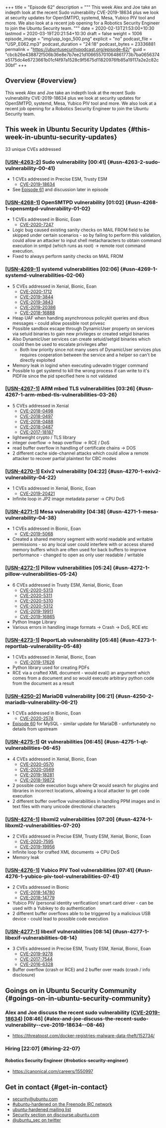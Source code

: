+++
title = "Episode 62"
description = """
  This week Alex and Joe take an indepth look at the recent Sudo
  vulnerability CVE-2019-18634 plus we look at security updates for
  OpenSMTPD, systemd, Mesa, Yubico PIV tool and more. We also look at a
  recent job opening for a Robotics Security Engineer to join the Ubuntu
  Security team.
  """
date = 2020-02-13T21:53:00+10:30
lastmod = 2020-03-19T20:21:54+10:30
draft = false
weight = 1006
episode_image = "img/usp_logo_500.png"
explicit = "no"
podcast_file = "USP_E062.mp3"
podcast_duration = "24:18"
podcast_bytes = 23336881
permalink = "https://ubuntusecuritypodcast.org/episode-62/"
guid = "cbcb26e438872f506b36e8e7b7ee21d106655701064861773b7ba0656374e5175dc4e6723661b01cf4f97a1528c9f5675d11820976fb85a19117a2e2c82c30bf"
+++

## Overview {#overview}

This week Alex and Joe take an indepth look at the recent Sudo
vulnerability CVE-2019-18634 plus we look at security updates for
OpenSMTPD, systemd, Mesa, Yubico PIV tool and more. We also look at a
recent job opening for a Robotics Security Engineer to join the Ubuntu
Security team.


## This week in Ubuntu Security Updates {#this-week-in-ubuntu-security-updates}

33 unique CVEs addressed


### [[USN-4263-2](https://usn.ubuntu.com/4263-2/)] Sudo vulnerability [00:41] {#usn-4263-2-sudo-vulnerability-00-41}

-   1 CVEs addressed in Precise ESM, Trusty ESM
    -   [CVE-2019-18634](https://people.canonical.com/~ubuntu-security/cve/CVE-2019-18634) <!-- low -->
-   See [Episode 61](https://ubuntusecuritypodcast.org/episode-61/) and discussion later in episode


### [[USN-4268-1](https://usn.ubuntu.com/4268-1/)] OpenSMTPD vulnerability [01:02] {#usn-4268-1-opensmtpd-vulnerability-01-02}

-   1 CVEs addressed in Bionic, Eoan
    -   [CVE-2020-7247](https://people.canonical.com/~ubuntu-security/cve/CVE-2020-7247) <!-- high -->
-   Logic bug caused existing sanity checks on MAIL FROM field to be skipped
    under certain scenarios - so by failing to perform this validation, could
    allow an attacker to input shell metacharacters to obtain command
    execution in smtpd (which runs as root) -> remote root command execution.
-   Fixed to always perform sanity checks on MAIL FROM


### [[USN-4269-1](https://usn.ubuntu.com/4269-1/)] systemd vulnerabilities [02:06] {#usn-4269-1-systemd-vulnerabilities-02-06}

-   5 CVEs addressed in Xenial, Bionic, Eoan
    -   [CVE-2020-1712](https://people.canonical.com/~ubuntu-security/cve/CVE-2020-1712) <!-- medium -->
    -   [CVE-2019-3844](https://people.canonical.com/~ubuntu-security/cve/CVE-2019-3844) <!-- low -->
    -   [CVE-2019-3843](https://people.canonical.com/~ubuntu-security/cve/CVE-2019-3843) <!-- low -->
    -   [CVE-2019-20386](https://people.canonical.com/~ubuntu-security/cve/CVE-2019-20386) <!-- low -->
    -   [CVE-2018-16888](https://people.canonical.com/~ubuntu-security/cve/CVE-2018-16888) <!-- low -->
-   Heap UAF when handing asynchronous policykit queries and dbus messages -
    could allow possible root privesc
-   Possible sandbox escape through DynamicUser property on services via
    setuid binaries to gain new privileges or created setgid binaries
-   Also DynamicUser services can create setuid/setgid binaries which could
    then be used to escalate privileges after
    -   Both low priority since not many users of DynamicUser services plus
        requires cooperation between the service and a helper so can't be
        directly exploited
-   Memory leak in logind when executing udevadm trigger command
-   Possible to get systemd to kill the wrong process if can write to it's
    PIDFile since the pid specified here is not validated


### [[USN-4267-1](https://usn.ubuntu.com/4267-1/)] ARM mbed TLS vulnerabilities [03:26] {#usn-4267-1-arm-mbed-tls-vulnerabilities-03-26}

-   5 CVEs addressed in Xenial
    -   [CVE-2018-0498](https://people.canonical.com/~ubuntu-security/cve/CVE-2018-0498) <!-- medium -->
    -   [CVE-2018-0497](https://people.canonical.com/~ubuntu-security/cve/CVE-2018-0497) <!-- medium -->
    -   [CVE-2018-0488](https://people.canonical.com/~ubuntu-security/cve/CVE-2018-0488) <!-- high -->
    -   [CVE-2018-0487](https://people.canonical.com/~ubuntu-security/cve/CVE-2018-0487) <!-- high -->
    -   [CVE-2017-18187](https://people.canonical.com/~ubuntu-security/cve/CVE-2017-18187) <!-- medium -->
-   lightweight crypto / TLS library
-   integer overflow -> heap overflow -> RCE / DoS
-   read buffer overflow in handling of certificate chains -> DOS
-   2 different cache side-channel attacks which could allow a remote
    attacker to recover partial plaintext for CBC modes


### [[USN-4270-1](https://usn.ubuntu.com/4270-1/)] Exiv2 vulnerability [04:22] {#usn-4270-1-exiv2-vulnerability-04-22}

-   1 CVEs addressed in Xenial, Bionic, Eoan
    -   [CVE-2019-20421](https://people.canonical.com/~ubuntu-security/cve/CVE-2019-20421) <!-- medium -->
-   Infinite loop in JP2 image metadata parser -> CPU DoS


### [[USN-4271-1](https://usn.ubuntu.com/4271-1/)] Mesa vulnerability [04:38] {#usn-4271-1-mesa-vulnerability-04-38}

-   1 CVEs addressed in Bionic, Eoan
    -   [CVE-2019-5068](https://people.canonical.com/~ubuntu-security/cve/CVE-2019-5068) <!-- medium -->
-   Created a shared memory segment with world readable and writable
    permissions - so any local user could interfere with or access shared
    memory buffers which are often used for back buffers to improve
    performance - changed to open as only user readable / writable


### [[USN-4272-1](https://usn.ubuntu.com/4272-1/)] Pillow vulnerabilities [05:24] {#usn-4272-1-pillow-vulnerabilities-05-24}

-   6 CVEs addressed in Trusty ESM, Xenial, Bionic, Eoan
    -   [CVE-2020-5313](https://people.canonical.com/~ubuntu-security/cve/CVE-2020-5313) <!-- medium -->
    -   [CVE-2020-5311](https://people.canonical.com/~ubuntu-security/cve/CVE-2020-5311) <!-- medium -->
    -   [CVE-2020-5310](https://people.canonical.com/~ubuntu-security/cve/CVE-2020-5310) <!-- medium -->
    -   [CVE-2020-5312](https://people.canonical.com/~ubuntu-security/cve/CVE-2020-5312) <!-- medium -->
    -   [CVE-2019-19911](https://people.canonical.com/~ubuntu-security/cve/CVE-2019-19911) <!-- low -->
    -   [CVE-2019-16865](https://people.canonical.com/~ubuntu-security/cve/CVE-2019-16865) <!-- low -->
-   Python Image Library
-   Various errors in handling image formats -> Crash -> DoS, RCE etc


### [[USN-4273-1](https://usn.ubuntu.com/4273-1/)] ReportLab vulnerability [05:48] {#usn-4273-1-reportlab-vulnerability-05-48}

-   1 CVEs addressed in Xenial, Bionic, Eoan
    -   [CVE-2019-17626](https://people.canonical.com/~ubuntu-security/cve/CVE-2019-17626) <!-- medium -->
-   Python library used for creating PDFs
-   RCE via a crafted XML document - would eval() an argument which comes
    from a document and so would execute arbitrary python code from the
    document as a result


### [[USN-4250-2](https://usn.ubuntu.com/4250-2/)] MariaDB vulnerability [06:21] {#usn-4250-2-mariadb-vulnerability-06-21}

-   1 CVEs addressed in Bionic, Eoan
    -   [CVE-2020-2574](https://people.canonical.com/~ubuntu-security/cve/CVE-2020-2574) <!-- medium -->
-   [Episode 60](https://ubuntusecuritypodcast.org/episode-60/) for MySQL - similar update for MariaDB - unfortunately no
    details from upstream


### [[USN-4275-1](https://usn.ubuntu.com/4275-1/)] Qt vulnerabilities [06:45] {#usn-4275-1-qt-vulnerabilities-06-45}

-   4 CVEs addressed in Xenial, Bionic, Eoan
    -   [CVE-2020-0570](https://people.canonical.com/~ubuntu-security/cve/CVE-2020-0570) <!-- medium -->
    -   [CVE-2020-0569](https://people.canonical.com/~ubuntu-security/cve/CVE-2020-0569) <!-- medium -->
    -   [CVE-2019-18281](https://people.canonical.com/~ubuntu-security/cve/CVE-2019-18281) <!-- medium -->
    -   [CVE-2018-19872](https://people.canonical.com/~ubuntu-security/cve/CVE-2018-19872) <!-- low -->
-   2 possible code execution bugs where Qt would search for plugins and
    libraries in incorrect locations, allowing a local attacker to get code
    execution
-   2 different buffer overflow vulnerabilities in handling PPM images and in
    text files with many unicode directional characters


### [[USN-4274-1](https://usn.ubuntu.com/4274-1/)] libxml2 vulnerabilities [07:20] {#usn-4274-1-libxml2-vulnerabilities-07-20}

-   2 CVEs addressed in Precise ESM, Trusty ESM, Xenial, Bionic, Eoan
    -   [CVE-2020-7595](https://people.canonical.com/~ubuntu-security/cve/CVE-2020-7595) <!-- medium -->
    -   [CVE-2019-19956](https://people.canonical.com/~ubuntu-security/cve/CVE-2019-19956) <!-- low -->
-   Infinite loop for crafted XML documents -> CPU DoS
-   Memory leak


### [[USN-4276-1](https://usn.ubuntu.com/4276-1/)] Yubico PIV Tool vulnerabilities [07:41] {#usn-4276-1-yubico-piv-tool-vulnerabilities-07-41}

-   2 CVEs addressed in Bionic
    -   [CVE-2018-14780](https://people.canonical.com/~ubuntu-security/cve/CVE-2018-14780) <!-- high -->
    -   [CVE-2018-14779](https://people.canonical.com/~ubuntu-security/cve/CVE-2018-14779) <!-- high -->
-   Yubico PIV (personal identity verificatiion) smart card driver - can be
    used with a Yubikey to do authentication
-   2 different buffer overflows able to be triggered by a malicious USB
    device - could lead to possible code execution


### [[USN-4277-1](https://usn.ubuntu.com/4277-1/)] libexif vulnerabilities [08:14] {#usn-4277-1-libexif-vulnerabilities-08-14}

-   3 CVEs addressed in Precise ESM, Trusty ESM, Xenial, Bionic, Eoan
    -   [CVE-2019-9278](https://people.canonical.com/~ubuntu-security/cve/CVE-2019-9278) <!-- medium -->
    -   [CVE-2017-7544](https://people.canonical.com/~ubuntu-security/cve/CVE-2017-7544) <!-- low -->
    -   [CVE-2016-6328](https://people.canonical.com/~ubuntu-security/cve/CVE-2016-6328) <!-- low -->
-   Buffer overflow (crash or RCE) and 2 buffer over reads (crash / info
    disclosure)


## Goings on in Ubuntu Security Community {#goings-on-in-ubuntu-security-community}


### Alex and Joe discuss the recent sudo vulnerability ([CVE-2019-18634](https://people.canonical.com/~ubuntu-security/cve/CVE-2019-18634)) [08:46] {#alex-and-joe-discuss-the-recent-sudo-vulnerability--cve-2019-18634--08-46}

-   <https://threatpost.com/docker-registries-malware-data-theft/152734/>


### Hiring [22:07] {#hiring-22-07}


#### Robotics Security Engineer {#robotics-security-engineer}

-   <https://canonical.com/careers/1550997>


## Get in contact {#get-in-contact}

-   [security@ubuntu.com](mailto:security@ubuntu.com)
-   [#ubuntu-hardened on the Freenode IRC network](http://webchat.freenode.net/#ubuntu-hardened)
-   [ubuntu-hardened mailing list](https://lists.ubuntu.com/mailman/listinfo/ubuntu-hardened)
-   [Security section on discourse.ubuntu.com](https://discourse.ubuntu.com/c/security)
-   [@ubuntu\_sec on twitter](https://twitter.com/ubuntu%5Fsec)
